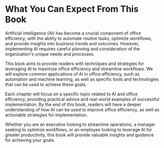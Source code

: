 What You Can Expect From This Book
================================================

Artificial intelligence (AI) has become a crucial component of office efficiency, with the ability to automate routine tasks, optimize workflows, and provide insights into business trends and outcomes. However, implementing AI requires careful planning and consideration of the organization's unique needs and processes.

This book aims to provide readers with techniques and strategies for leveraging AI to maximize office efficiency and streamline workflows. We will explore common applications of AI in office efficiency, such as automation and machine learning, as well as specific tools and technologies that can be used to achieve these goals.

Each chapter will focus on a specific topic related to AI and office efficiency, providing practical advice and real-world examples of successful implementation. By the end of this book, readers will have a deeper understanding of how AI can be used to improve office efficiency, as well as actionable strategies for implementation.

Whether you are an executive looking to streamline operations, a manager seeking to optimize workflows, or an employee looking to leverage AI for greater productivity, this book will provide valuable insights and guidance for achieving your goals.
